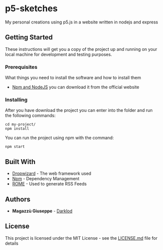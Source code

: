 # p5-sketches
My personal creations using p5.js in a website written in nodejs and express

## Getting Started
These instructions will get you a copy of the project up and running on your local machine for development and testing purposes.

### Prerequisites

What things you need to install the software and how to install them

* [Npm and NodeJS](https://nodejs.org/it/download/) you can download it from the official website

### Installing

After you have download the project you can enter into the folder and run the following commands:

```
cd my-project/
npm install
```

You can run the project using npm with the command:

```
npm start
```

## Built With

* [Dropwizard](http://www.dropwizard.io/1.0.2/docs/) - The web framework used
* [Npm](https://maven.apache.org/) - Dependency Management
* [ROME](https://rometools.github.io/rome/) - Used to generate RSS Feeds

## Authors

* **Magazzù Giuseppe** - [Darklod](https://github.com/Darklod)

## License

This project is licensed under the MIT License - see the [LICENSE.md](LICENSE.md) file for details